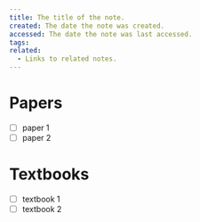 ```yaml
---
title: The title of the note.
created: The date the note was created.
accessed: The date the note was last accessed.
tags: 
related:
  - Links to related notes.
---
```

# Papers

- [ ] paper 1
- [ ] paper 2

# Textbooks

- [ ] textbook 1
- [ ] textbook 2